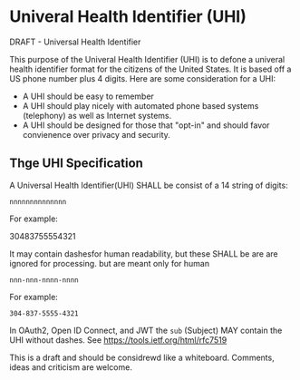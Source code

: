 # Univeral Health Identifier (UHI)
DRAFT - Universal Health Identifier 

This purpose of the Univeral Health Identifier (UHI) is to defone a univeral health identifier format for the citizens of the United States.  It is based off a US phone number plus 4 digits. Here are some consideration for a UHI:

* A UHI should be easy to remember
* A UHI should play nicely with automated phone based systems (telephony) as well as Internet systems.
* A UHI should be designed for those that "opt-in" and should favor convienence over privacy and security.

Thge UHI Specification
----------------------

A Universal Health Identifier(UHI) SHALL be consist of a 14 string of digits:

    nnnnnnnnnnnnnn

For example:
  
  30483755554321

It may contain dashesfor human readability, but these SHALL be are are ignored for processing. but are meant only for human  
    
    nnn-nnn-nnnn-nnnn
    
For example:

    304-837-5555-4321
    

In OAuth2, Open ID Connect, and JWT the `sub` (Subject) MAY contain the UHI without dashes. See https://tools.ietf.org/html/rfc7519


This is a draft and should be considrewd like a whiteboard. Comments, ideas and criticism are welcome.
